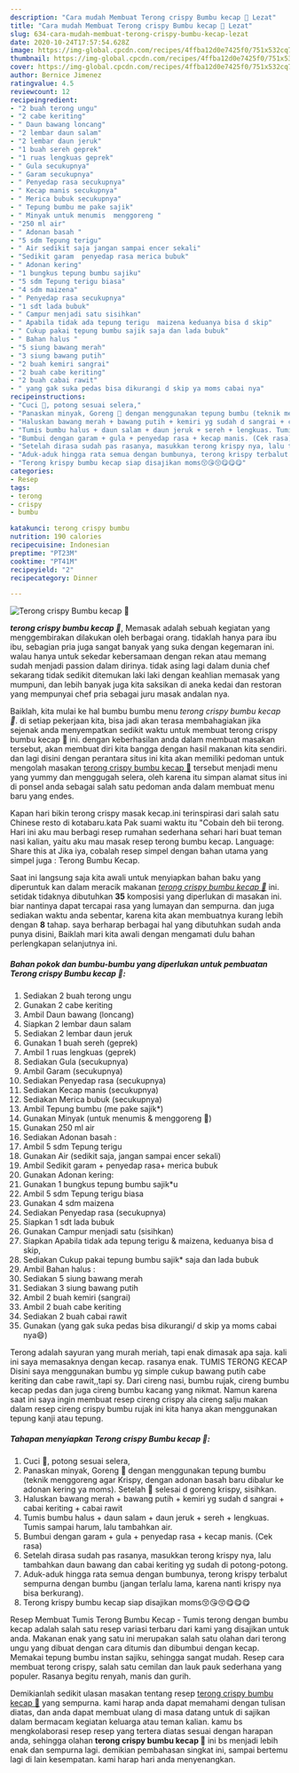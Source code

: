```yaml
---
description: "Cara mudah Membuat Terong crispy Bumbu kecap 🍆 Lezat"
title: "Cara mudah Membuat Terong crispy Bumbu kecap 🍆 Lezat"
slug: 634-cara-mudah-membuat-terong-crispy-bumbu-kecap-lezat
date: 2020-10-24T17:57:54.628Z
image: https://img-global.cpcdn.com/recipes/4ffba12d0e7425f0/751x532cq70/terong-crispy-bumbu-kecap-🍆-foto-resep-utama.jpg
thumbnail: https://img-global.cpcdn.com/recipes/4ffba12d0e7425f0/751x532cq70/terong-crispy-bumbu-kecap-🍆-foto-resep-utama.jpg
cover: https://img-global.cpcdn.com/recipes/4ffba12d0e7425f0/751x532cq70/terong-crispy-bumbu-kecap-🍆-foto-resep-utama.jpg
author: Bernice Jimenez
ratingvalue: 4.5
reviewcount: 12
recipeingredient:
- "2 buah terong ungu"
- "2 cabe keriting"
- " Daun bawang loncang"
- "2 lembar daun salam"
- "2 lembar daun jeruk"
- "1 buah sereh geprek"
- "1 ruas lengkuas geprek"
- " Gula secukupnya"
- " Garam secukupnya"
- " Penyedap rasa secukupnya"
- " Kecap manis secukupnya"
- " Merica bubuk secukupnya"
- " Tepung bumbu me pake sajik"
- " Minyak untuk menumis  menggoreng "
- "250 ml air"
- " Adonan basah "
- "5 sdm Tepung terigu"
- " Air sedikit saja jangan sampai encer sekali"
- "Sedikit garam  penyedap rasa merica bubuk"
- " Adonan kering"
- "1 bungkus tepung bumbu sajiku"
- "5 sdm Tepung terigu biasa"
- "4 sdm maizena"
- " Penyedap rasa secukupnya"
- "1 sdt lada bubuk"
- " Campur menjadi satu sisihkan"
- " Apabila tidak ada tepung terigu  maizena keduanya bisa d skip"
- " Cukup pakai tepung bumbu sajik saja dan lada bubuk"
- " Bahan halus "
- "5 siung bawang merah"
- "3 siung bawang putih"
- "2 buah kemiri sangrai"
- "2 buah cabe keriting"
- "2 buah cabai rawit"
- " yang gak suka pedas bisa dikurangi d skip ya moms cabai nya"
recipeinstructions:
- "Cuci 🍆, potong sesuai selera,"
- "Panaskan minyak, Goreng 🍆 dengan menggunakan tepung bumbu (teknik menggoreng agar Krispy, dengan adonan basah baru dibalur ke adonan kering ya moms). Setelah 🍆 selesai d goreng krispy, sisihkan."
- "Haluskan bawang merah + bawang putih + kemiri yg sudah d sangrai + cabai keriting + cabai rawit"
- "Tumis bumbu halus + daun salam + daun jeruk + sereh + lengkuas. Tumis sampai harum, lalu tambahkan air."
- "Bumbui dengan garam + gula + penyedap rasa + kecap manis. (Cek rasa)"
- "Setelah dirasa sudah pas rasanya, masukkan terong krispy nya, lalu tambahkan daun bawang dan cabai keriting yg sudah di potong-potong."
- "Aduk-aduk hingga rata semua dengan bumbunya, terong krispy terbalut sempurna dengan bumbu (jangan terlalu lama, karena nanti krispy nya bisa berkurang)."
- "Terong krispy bumbu kecap siap disajikan moms😚😘😚😋😋😋"
categories:
- Resep
tags:
- terong
- crispy
- bumbu

katakunci: terong crispy bumbu 
nutrition: 190 calories
recipecuisine: Indonesian
preptime: "PT23M"
cooktime: "PT41M"
recipeyield: "2"
recipecategory: Dinner

---
```



![Terong crispy Bumbu kecap 🍆](https://img-global.cpcdn.com/recipes/4ffba12d0e7425f0/751x532cq70/terong-crispy-bumbu-kecap-🍆-foto-resep-utama.jpg)

<b><i>terong crispy bumbu kecap 🍆</i></b>, Memasak adalah sebuah kegiatan yang menggembirakan dilakukan oleh berbagai orang. tidaklah hanya para ibu ibu, sebagian pria juga sangat banyak yang suka dengan kegemaran ini. walau hanya untuk sekedar kebersamaan dengan rekan atau memang sudah menjadi passion dalam dirinya. tidak asing lagi dalam dunia chef sekarang tidak sedikit ditemukan laki laki dengan keahlian memasak yang mumpuni, dan lebih banyak juga kita saksikan di aneka kedai dan restoran yang mempunyai chef pria sebagai juru masak andalan nya.

Baiklah, kita mulai ke hal bumbu bumbu menu <i>terong crispy bumbu kecap 🍆</i>. di setiap pekerjaan kita, bisa jadi akan terasa membahagiakan jika sejenak anda menyempatkan sedikit waktu untuk membuat terong crispy bumbu kecap 🍆 ini. dengan keberhasilan anda dalam membuat masakan tersebut, akan membuat diri kita bangga dengan hasil makanan kita sendiri. dan lagi disini dengan perantara situs ini kita akan memiliki pedoman untuk mengolah masakan <u>terong crispy bumbu kecap 🍆</u> tersebut menjadi menu yang yummy dan menggugah selera, oleh karena itu simpan alamat situs ini di ponsel anda sebagai salah satu pedoman anda dalam membuat menu baru yang endes.

Kapan hari bikin terong crispy masak kecap.ini terinspirasi dari salah satu Chinese resto di kotabaru.kata Pak suami waktu itu &#34;Cobain deh bii terong. Hari ini aku mau berbagi resep rumahan sederhana sehari hari buat teman nasi kalian, yaitu aku mau masak resep terong bumbu kecap. Language: Share this at Jika iya, cobalah resep simpel dengan bahan utama yang simpel juga : Terong Bumbu Kecap.


Saat ini langsung saja kita awali untuk menyiapkan bahan baku yang diperuntuk kan dalam meracik makanan <u><i>terong crispy bumbu kecap 🍆</i></u> ini. setidak tidaknya dibutuhkan <b>35</b> komposisi yang diperlukan di masakan ini. biar nantinya dapat tercapai rasa yang lumayan dan sempurna. dan juga sediakan waktu anda sebentar, karena kita akan membuatnya kurang lebih dengan <b>8</b> tahap. saya berharap berbagai hal yang dibutuhkan sudah anda punya disini, Baiklah mari kita awali dengan mengamati dulu bahan perlengkapan selanjutnya ini.

<!--inarticleads1-->

##### Bahan pokok dan bumbu-bumbu yang diperlukan untuk pembuatan Terong crispy Bumbu kecap 🍆:

1. Sediakan 2 buah terong ungu
1. Gunakan 2 cabe keriting
1. Ambil  Daun bawang (loncang)
1. Siapkan 2 lembar daun salam
1. Sediakan 2 lembar daun jeruk
1. Gunakan 1 buah sereh (geprek)
1. Ambil 1 ruas lengkuas (geprek)
1. Sediakan  Gula (secukupnya)
1. Ambil  Garam (secukupnya)
1. Sediakan  Penyedap rasa (secukupnya)
1. Sediakan  Kecap manis (secukupnya)
1. Sediakan  Merica bubuk (secukupnya)
1. Ambil  Tepung bumbu (me pake sajik*)
1. Gunakan  Minyak (untuk menumis &amp; menggoreng 🍆)
1. Gunakan 250 ml air
1. Sediakan  Adonan basah :
1. Ambil 5 sdm Tepung terigu
1. Gunakan  Air (sedikit saja, jangan sampai encer sekali)
1. Ambil Sedikit garam + penyedap rasa+ merica bubuk
1. Gunakan  Adonan kering:
1. Gunakan 1 bungkus tepung bumbu sajik*u
1. Ambil 5 sdm Tepung terigu biasa
1. Gunakan 4 sdm maizena
1. Sediakan  Penyedap rasa (secukupnya)
1. Siapkan 1 sdt lada bubuk
1. Gunakan  Campur menjadi satu (sisihkan)
1. Siapkan  Apabila tidak ada tepung terigu &amp; maizena, keduanya bisa d skip,
1. Sediakan  Cukup pakai tepung bumbu sajik* saja dan lada bubuk
1. Ambil  Bahan halus :
1. Sediakan 5 siung bawang merah
1. Sediakan 3 siung bawang putih
1. Ambil 2 buah kemiri (sangrai)
1. Ambil 2 buah cabe keriting
1. Sediakan 2 buah cabai rawit
1. Gunakan  (yang gak suka pedas bisa dikurangi/ d skip ya moms cabai nya😄)


Terong adalah sayuran yang murah meriah, tapi enak dimasak apa saja. kali ini saya memasaknya dengan kecap. rasanya enak. TUMIS TERONG KECAP Disini saya menggunakan bumbu yg simple cukup bawang putih cabe keriting dan cabe rawit,,tapi sy. Dari cireng nasi, bumbu rujak, cireng bumbu kecap pedas dan juga cireng bumbu kacang yang nikmat. Namun karena saat ini saya ingin membuat resep cireng crispy ala cireng salju makan dalam resep cireng crispy bumbu rujak ini kita hanya akan menggunakan tepung kanji atau tepung. 

<!--inarticleads2-->

##### Tahapan menyiapkan Terong crispy Bumbu kecap 🍆:

1. Cuci 🍆, potong sesuai selera,
1. Panaskan minyak, Goreng 🍆 dengan menggunakan tepung bumbu (teknik menggoreng agar Krispy, dengan adonan basah baru dibalur ke adonan kering ya moms). Setelah 🍆 selesai d goreng krispy, sisihkan.
1. Haluskan bawang merah + bawang putih + kemiri yg sudah d sangrai + cabai keriting + cabai rawit
1. Tumis bumbu halus + daun salam + daun jeruk + sereh + lengkuas. Tumis sampai harum, lalu tambahkan air.
1. Bumbui dengan garam + gula + penyedap rasa + kecap manis. (Cek rasa)
1. Setelah dirasa sudah pas rasanya, masukkan terong krispy nya, lalu tambahkan daun bawang dan cabai keriting yg sudah di potong-potong.
1. Aduk-aduk hingga rata semua dengan bumbunya, terong krispy terbalut sempurna dengan bumbu (jangan terlalu lama, karena nanti krispy nya bisa berkurang).
1. Terong krispy bumbu kecap siap disajikan moms😚😘😚😋😋😋


Resep Membuat Tumis Terong Bumbu Kecap - Tumis terong dengan bumbu kecap adalah salah satu resep variasi terbaru dari kami yang disajikan untuk anda. Makanan enak yang satu ini merupakan salah satu olahan dari terong ungu yang dibuat dengan cara ditumis dan dibumbui dengan kecap. Memakai tepung bumbu instan sajiku, sehingga sangat mudah. Resep cara membuat terong crispy, salah satu cemilan dan lauk pauk sederhana yang populer. Rasanya begitu renyah, manis dan gurih. 

Demikianlah sedikit ulasan masakan tentang resep <u>terong crispy bumbu kecap 🍆</u> yang sempurna. kami harap anda dapat memahami dengan tulisan diatas, dan anda dapat membuat ulang di masa datang untuk di sajikan dalam bermacam kegiatan keluarga atau teman kalian. kamu bs mengkolaborasi resep resep yang tertera diatas sesuai dengan harapan anda, sehingga olahan <b>terong crispy bumbu kecap 🍆</b> ini bs menjadi lebih enak dan sempurna lagi. demikian pembahasan singkat ini, sampai bertemu lagi di lain kesempatan. kami harap hari anda menyenangkan.

